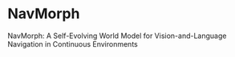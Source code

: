 # NavMorph
NavMorph: A Self-Evolving World Model for Vision-and-Language Navigation in Continuous Environments
